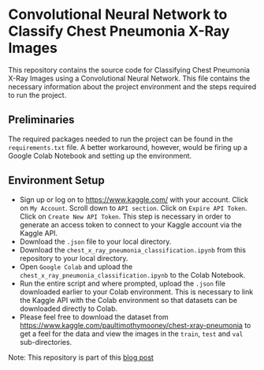 # Convolutional Neural Network to Classify Chest Pneumonia X-Ray Images

This repository contains the source code for Classifying Chest Pneumonia X-Ray Images using a Convolutional Neural Network. This file contains the necessary information about the project environment and the steps required to run the project.

## Preliminaries 

The required packages needed to run the project can be found in the `requirements.txt` file. A better workaround, however, would be firing up a Google Colab Notebook and setting up the environment.

## Environment Setup

- Sign up or log on to https://www.kaggle.com/ with your account. Click on `My Account`. Scroll down to `API section`. Click on `Expire API Token`. Click on `Create New API Token`. This step is necessary in order to generate an access token to connect to your Kaggle account via the Kaggle API.
- Download the `.json` file to your local directory.
- Download the `chest_x_ray_pneumonia_classification.ipynb` from this repository to your local directory. 
- Open `Google Colab` and upload the `chest_x_ray_pneumonia_classification.ipynb` to the Colab Notebook.
- Run the entire script and where prompted, upload the `.json` file downloaded earlier to your Colab environment. This is necessary to link the Kaggle API with the Colab environment so that datasets can be downloaded directly to Colab.
- Please feel free to download the dataset from https://www.kaggle.com/paultimothymooney/chest-xray-pneumonia to get a feel for the data and view the images in the `train`, `test` and `val` sub-directories.

Note: This repository is part of this [blog post](https://writersbyte.com/chest-x-ray-pneumonia-classification-using-deep-neural-networks-with-keras/)

